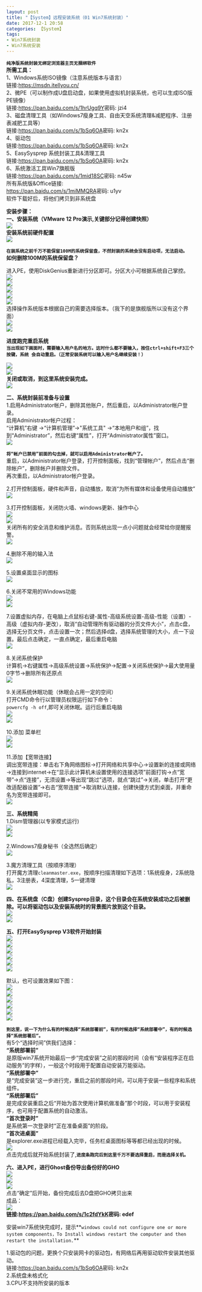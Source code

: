 ```yaml
---
layout: post
title: "【System】远程安装系统（01 Win7系统封装）"
date: 2017-12-1 20:58
categories: 【System】
tags:
- Win7系统封装
- Win7系统安装
---
```

**`纯净版系统封装无绑定浏览器主页无捆绑软件`**  
**所需工具：**  
1、Windows系统ISO镜像（注意系统版本与语言）  
链接:<https://msdn.itellyou.cn/>  
2、微PE（可以制作成U盘启动盘，如果使用虚拟机封装系统，也可以生成ISO版PE镜像）  
链接:<https://pan.baidu.com/s/1hrUgq9Y>密码: jzi4  
3、磁盘清理工具（如Windows7瘦身工具、自由天空系统清理&减肥程序、注册表减肥工具等）  
链接:<https://pan.baidu.com/s/1bSq6OA>密码: kn2x  
4、驱动包  
链接:<https://pan.baidu.com/s/1bSq6OA>密码: kn2x  
5、EasySysprep 系统封装工具&清理工具  
链接:<https://pan.baidu.com/s/1bSq6OA>密码: kn2x  
6、系统激活工具Win7旗舰版  
链接:<https://pan.baidu.com/s/1mid18SC>密码: n45w  
所有系统版&Office链接:  
<https://pan.baidu.com/s/1miMMQRA>密码: u1yv  
 软件下载好后，将他们拷贝到非系统盘  

**安装步骤：**  
**一、安装系统（VMware 12 Pro演示,关键部分记得创建快照）**  
![](http://a4.qpic.cn/psb?/57f6398e-db93-428d-8871-6d2527ad188f/mK3iXovTr85joAVjFoQZVDWYYurrf3TAhliMS.z2Fas!/b/dPMAAAAAAAAA&ek=1&kp=1&pt=0&bo=YgGdAAAAAAADEMs!&tl=1&su=0221192753&tm=1553040000&sce=0-12-12&rf=2-9)  
**安装系统前硬件配置**  
![](http://a4.qpic.cn/psb?/57f6398e-db93-428d-8871-6d2527ad188f/Dn1B*RB3OoarREJ1SomkqyveQTRW1w6jXfzSiiNSgKo!/b/dPMAAAAAAAAA&ek=1&kp=1&pt=0&bo=7gChAAAAAAADEHo!&tl=1&su=040357473&tm=1553040000&sce=0-12-12&rf=2-9)  

**`在装系统之前千万不能保留100M的系统保留盘，不然封装的系统会没有启动项，无法启动。`**  
**如何删除100M的系统保留盘？**  

进入PE，使用DiskGenius重新进行分区即可。分区大小可根据系统自己掌控。  
![](http://a4.qpic.cn/psb?/57f6398e-db93-428d-8871-6d2527ad188f/vlTUBT8jWMMghT4lXp0kBe9uVANS0prg04TLBGPx858!/b/dD8BAAAAAAAA&ek=1&kp=1&pt=0&bo=YAOAAgME.QIDIBg!&tl=1&su=07568961&tm=1553040000&sce=0-12-12&rf=2-9)  
![](http://a4.qpic.cn/psb?/57f6398e-db93-428d-8871-6d2527ad188f/wtL*4s2cs7vE9aaItovIE.DwJkymXrpq8dxn0yJxzYA!/b/dD8BAAAAAAAA&ek=1&kp=1&pt=0&bo=IwNcAgAAAAADMGs!&tl=1&su=048649249&tm=1553040000&sce=0-12-12&rf=2-9)  
![](http://a3.qpic.cn/psb?/57f6398e-db93-428d-8871-6d2527ad188f/*iCrW30Q2DtQr1q72eCcZ.mr1D3jet7MwTZqJymr3FE!/b/dPIAAAAAAAAA&ek=1&kp=1&pt=0&bo=HgNWAgAAAAADMFw!&tl=1&su=0190096609&tm=1553040000&sce=0-12-12&rf=2-9)  
![](http://a3.qpic.cn/psb?/57f6398e-db93-428d-8871-6d2527ad188f/SrF5u9Z.ZKp2ufISsNnJGuPOO2BHMIQ3V9pIKdufXhU!/b/dPIAAAAAAAAA&ek=1&kp=1&pt=0&bo=IANYAgAAAAADIHw!&tl=1&su=01884897&tm=1553040000&sce=0-12-12&rf=2-9)  
![](http://a4.qpic.cn/psb?/57f6398e-db93-428d-8871-6d2527ad188f/6Ulwymyzgm52pO4L9LJs*eXMkBlf9shO4UnQ3VYhD0c!/b/dPMAAAAAAAAA&ek=1&kp=1&pt=0&bo=IANXAgAAAAADIHM!&tl=1&su=023560865&tm=1553040000&sce=0-12-12&rf=2-9)  
选择操作系统版本根据自己的需要选择版本。（我下的是旗舰版所以没有这个界面）  
![](http://a4.qpic.cn/psb?/57f6398e-db93-428d-8871-6d2527ad188f/JPgBKzQ0jfUUSnwyKT8bDuDELGDPOvu.Hkrgt1KwPs0!/b/dPMAAAAAAAAA&ek=1&kp=1&pt=0&bo=IANZAgAAAAADIH0!&tl=1&su=0117561649&tm=1553040000&sce=0-12-12&rf=2-9)  
![](http://a3.qpic.cn/psb?/57f6398e-db93-428d-8871-6d2527ad188f/lZWT*RQmhtpCiZ*xr7HA3OD1dToimpFCebkNChBMPTg!/b/dPIAAAAAAAAA&ek=1&kp=1&pt=0&bo=IQNaAgAAAAADIH8!&tl=1&su=0138690065&tm=1553040000&sce=0-12-12&rf=2-9)  

**进度跑完重启系统**  
**`当出现如下画面时，需要输入用户名的地方。这时什么都不要输入，按住ctrl+shift+F3三个按键，系统 会自动重启。（正常安装系统可以输入用户名继续安装！）`**  

![](http://a4.qpic.cn/psb?/57f6398e-db93-428d-8871-6d2527ad188f/wdP*ikWY7dvxAgkSPV*U4ZFTMrLzIWlIxKkXWdFEtRU!/b/dPMAAAAAAAAA&ek=1&kp=1&pt=0&bo=IgNYAgAAAAADIH4!&tl=1&su=0101990977&tm=1553040000&sce=0-12-12&rf=2-9)  
![](http://a4.qpic.cn/psb?/57f6398e-db93-428d-8871-6d2527ad188f/WWjr2aOdR.JVe6PEU1s0606JKL2o0ADiPOKNo8EY3Ns!/b/dPMAAAAAAAAA&ek=1&kp=1&pt=0&bo=IQNaAgAAAAADIH8!&tl=1&su=0120595201&tm=1553040000&sce=0-12-12&rf=2-9)  
**关闭或取消，到这里系统安装完成。**  
![](http://a4.qpic.cn/psb?/57f6398e-db93-428d-8871-6d2527ad188f/iuYBZqe2lnAxqUdunJ03Ggcf8hQnqM3orhVlPE5o88g!/b/dD8BAAAAAAAA&ek=1&kp=1&pt=0&bo=IgNXAgAAAAADEEE!&tl=1&su=0211769921&tm=1553040000&sce=0-12-12&rf=2-9)  

**二、系统封装前准备与设置**  
1.启用Administrator帐户，删除其他账户，然后重启，以Administrator帐户登录。  
 启用Administrator帐户过程：  
 “计算机”右键 ->“计算机管理”->"系统工具" ->“本地用户和组”，找到“Administrator”，然后右键“属性”，打开“Administrator属性”窗口。  
![](http://a3.qpic.cn/psb?/57f6398e-db93-428d-8871-6d2527ad188f/Ef0hEbDygsBT2hCwRBFnrESvVsU7zwDOxhhOA0xZ*XE!/b/dD4BAAAAAAAA&ek=1&kp=1&pt=0&bo=HwN4Ah8DeAIDEDU!&tl=1&su=0191492257&tm=1553040000&sce=0-12-12&rf=2-9)  

**`将“帐户已禁用”前面的勾去掉，就可以启用Administrator帐户了。`**  
重启，以Administrator帐户登录，打开控制面板，找到“管理帐户”，然后点击“删除帐户”，删除帐户并删除文件。  
再次重启，以Administrator帐户登录。  

2.打开控制面板，硬件和声音，自动播放，取消“为所有媒体和设备使用自动播放”  
![](http://a4.qpic.cn/psb?/57f6398e-db93-428d-8871-6d2527ad188f/C1EychS4c11Bw9syRFsKT0sWu6BLMnfRsGqHB1fPp4E!/b/dPMAAAAAAAAA&ek=1&kp=1&pt=0&bo=7QOAAvIDgwIDECk!&tl=1&su=0108764961&tm=1553040000&sce=0-12-12&rf=2-9)  

3.打开控制面板，关闭防火墙、windows更新、操作中心  
![](http://a4.qpic.cn/psb?/57f6398e-db93-428d-8871-6d2527ad188f/6eph3BniHOep0ublfhnVa8C6QN5.Hh2c.sRV.VLUxPQ!/b/dD8BAAAAAAAA&ek=1&kp=1&pt=0&bo=7AOAAu8DggIDEDQ!&tl=1&su=0176651537&tm=1553040000&sce=0-12-12&rf=2-9)  
![](http://a4.qpic.cn/psb?/57f6398e-db93-428d-8871-6d2527ad188f/kEtrKUYP5ZVcedkCttRSYSSzjLUi9eS2b*jdEga2zgQ!/b/dPMAAAAAAAAA&ek=1&kp=1&pt=0&bo=6AOAAu0DgwIDEDM!&tl=1&su=0198950209&tm=1553040000&sce=0-12-12&rf=2-9)  
关闭所有的安全消息和维护消息。否则系统出现一点小问题就会经常给你提醒报警。  
![](http://a3.qpic.cn/psb?/57f6398e-db93-428d-8871-6d2527ad188f/oV.Y7pWTa4y9UjdWIjKmoq*XbSlwF7U2EHpUgV8QTpg!/b/dPIAAAAAAAAA&ek=1&kp=1&pt=0&bo=7AOAAvEDgwIDECs!&tl=1&su=0192720561&tm=1553040000&sce=0-12-12&rf=2-9)  

4.删除不用的输入法  
![](http://a4.qpic.cn/psb?/57f6398e-db93-428d-8871-6d2527ad188f/uuSHObc*mGgojSBxoh76kpZdFDhgG8aWeG2WzPyCidw!/b/dPMAAAAAAAAA&ek=1&kp=1&pt=0&bo=tAHPAbQBzwEDEDU!&tl=1&su=015873793&tm=1553040000&sce=0-12-12&rf=2-9)  

5.设置桌面显示的图标  
![](http://a4.qpic.cn/psb?/57f6398e-db93-428d-8871-6d2527ad188f/sSDd1MQaQvE5ptj41Zafgyg4MRVcZcf9m9M8L47rGOY!/b/dPMAAAAAAAAA&ek=1&kp=1&pt=0&bo=6QOAAukDgAIDEDU!&tl=1&su=063427313&tm=1553040000&sce=0-12-12&rf=2-9)  

6.关闭不常用的Windows功能  
![](http://a4.qpic.cn/psb?/57f6398e-db93-428d-8871-6d2527ad188f/CSkKj0uRYzp*szdb7gwmGFy7.1po2U7XW3u3Lskk.Nk!/b/dPMAAAAAAAAA&ek=1&kp=1&pt=0&bo=7gOAAu4DgAIDEDU!&tl=1&su=0256972081&tm=1553040000&sce=0-12-12&rf=2-9)  
![](http://a3.qpic.cn/psb?/57f6398e-db93-428d-8871-6d2527ad188f/qdITz2S9SgeqmCrKpILOJ2reCPU9NZd5lHh2I0hbbBQ!/b/dPIAAAAAAAAA&ek=1&kp=1&pt=0&bo=7QOAAvIDgwIDIBk!&tl=1&su=0217565297&tm=1553040000&sce=0-12-12&rf=2-9)  

7.设置虚拟内存，在电脑上点鼠标右键-属性-高级系统设置-高级-性能（设置）-高级（虚拟内存-更改），取消“自动管理所有驱动器的分页文件大小”，点击c盘，选择无分页文件，点击设置一次；然后选择d盘，选择系统管理的大小，点一下设置。最后点击确定，一直点确定，最后重启电脑  
![](http://a3.qpic.cn/psb?/57f6398e-db93-428d-8871-6d2527ad188f/uYVKt0.7TcVxUZHA3piN5byX1eWk*S7m8OOZKXLkTTE!/b/dPIAAAAAAAAA&ek=1&kp=1&pt=0&bo=6QOAAu8DhAIDIAc!&tl=1&su=044352257&tm=1553040000&sce=0-12-12&rf=2-9)  

8.关闭系统保护  
计算机→右键属性→高级系统设置→系统保护→配置→关闭系统保护→最大使用量0字节→删除所有还原点  
![](http://a3.qpic.cn/psb?/57f6398e-db93-428d-8871-6d2527ad188f/PPfUYTMeUsfJ8mCRirCK3buLuRWKg8A9WGw0ZoWveeM!/b/dPIAAAAAAAAA&ek=1&kp=1&pt=0&bo=7QOAAu0DgAIDEDU!&tl=1&su=0260450945&tm=1553040000&sce=0-12-12&rf=2-9)  

9.关闭系统休眠功能（休眠会占用一定的空间）  
打开CMD命令行以管理员权限运行如下命令：  
`powercfg -h off`,即可关闭休眠。运行后重启电脑  
![](http://a4.qpic.cn/psb?/57f6398e-db93-428d-8871-6d2527ad188f/z4yxx.4Rbh2*7ThhDxfUzUyBhrXq9iMYjc77Cm*n82Y!/b/dD8BAAAAAAAA&ek=1&kp=1&pt=0&bo=7wOAAu8DgAIDMBU!&tl=1&su=0154809889&tm=1553040000&sce=0-12-12&rf=2-9)  
![](http://a4.qpic.cn/psb?/57f6398e-db93-428d-8871-6d2527ad188f/Z.yocVBg2jGl9VM..B9ZBKqPL0RyG0Oar5rIWrAmWIA!/b/dPMAAAAAAAAA&ek=1&kp=1&pt=0&bo=6gOAAu8DgwIDIAM!&tl=1&su=0145212449&tm=1553040000&sce=0-12-12&rf=2-9)  

10.添加  菜单栏  
![](http://a3.qpic.cn/psb?/57f6398e-db93-428d-8871-6d2527ad188f/souHOpGjbh9ZkX*XO7S4E1OpTzued4Vb*GFwbHFRP.E!/b/dPIAAAAAAAAA&ek=1&kp=1&pt=0&bo=IANZAgAAAAADEE0!&tl=1&su=0201407201&tm=1553040000&sce=0-12-12&rf=2-9)  
![](http://a4.qpic.cn/psb?/57f6398e-db93-428d-8871-6d2527ad188f/EaOW1DzNiLl49XLmbTPtx5e3gV9K9o3yIobSnAnBSDU!/b/dFsBAAAAAAAA&ek=1&kp=1&pt=0&bo=IQNYAiEDWAIDEDU!&tl=1&su=085152081&tm=1553040000&sce=0-12-12&rf=2-9)  

11.添加【宽带连接】  
调出宽带连接：单击右下角网络图标→打开网络和共享中心→设置新的连接或网络→连接到internet→在“显示此计算机未设置使用的连接选项”前面打钩→点“宽带”→点“连接”，无须设置→等出现“跳过”选项，就点“跳过”→关闭，单击打开“更改适配器设置”→右击“宽带连接”→取消默认连接，创建快捷方式到桌面，并重命名为宽带连接即可。  
![](http://a4.qpic.cn/psb?/57f6398e-db93-428d-8871-6d2527ad188f/WkCS*dK5*if9oHW.vuIpM0g3PJF*REmKUj0Qv2sCp8Q!/b/dPMAAAAAAAAA&ek=1&kp=1&pt=0&bo=HwNXAgAAAAADMFw!&tl=1&su=06645745&tm=1553040000&sce=0-12-12&rf=2-9)  

**三、系统精简**  
1.Dism管理器(以专家模式运行)   
![](http://a4.qpic.cn/psb?/57f6398e-db93-428d-8871-6d2527ad188f/E2.SL3K1i*2MMhDAWaTxIaeGhLaii612YU4mP9skanE!/b/dD8BAAAAAAAA&ek=1&kp=1&pt=0&bo=7QOAAu0DgAIDIAU!&tl=1&su=0226853313&tm=1553040000&sce=0-12-12&rf=2-9)   
![](http://a4.qpic.cn/psb?/57f6398e-db93-428d-8871-6d2527ad188f/.PjNRL7bF*Gr3hCbLKv83KKzUct0SIAylEdRW8hX18M!/b/dPMAAAAAAAAA&ek=1&kp=1&pt=0&bo=7AOAAuwDgAIDEDU!&tl=1&su=0268432097&tm=1553040000&sce=0-12-12&rf=2-9)  

2.Windows7瘦身秘书（全选然后确定）  
![](http://a3.qpic.cn/psb?/57f6398e-db93-428d-8871-6d2527ad188f/uaKNopcHpYU6IoY2XJwI05h10mSWBcbZJQrF8hxs3Qc!/b/dPIAAAAAAAAA&ek=1&kp=1&pt=0&bo=6gOAAu8DgwIDMBM!&tl=1&su=04651969&tm=1553040000&sce=0-12-12&rf=2-9)  

3.魔方清理工具（按顺序清理）  
打开魔方清理`cleanmaster.exe`，按顺序扫描清理如下选项：1系统瘦身，2系统隐私，3注册表，4深度清理，5一键清理  
![](http://a4.qpic.cn/psb?/57f6398e-db93-428d-8871-6d2527ad188f/8R3a0mYnkOoeUhz7kLhO7hYuMYMgN04wqfs9dPzqNKw!/b/dPMAAAAAAAAA&ek=1&kp=1&pt=0&bo=6wOAAu4DggIDIAI!&tl=1&su=037225457&tm=1553040000&sce=0-12-12&rf=2-9)  

**四、在系统盘（C盘）创建Sysprep目录，这个目录会在系统安装成功之后被删除。可以将驱动包以及安装系统时的背景图片放到这个目录。**  
![](http://a3.qpic.cn/psb?/57f6398e-db93-428d-8871-6d2527ad188f/4*ooAQZkZ0463*9TN485Z6qQGPmsKoohjcuFi29MfIE!/b/dPIAAAAAAAAA&ek=1&kp=1&pt=0&bo=IANbAiADWwIDEDU!&tl=1&su=0152581041&tm=1553040000&sce=0-12-12&rf=2-9)  
![](http://a4.qpic.cn/psb?/57f6398e-db93-428d-8871-6d2527ad188f/EhxNW.WJbbAGx7ohudVUawBI5ENJ5gtmFAY3.4lNW28!/b/dPMAAAAAAAAA&ek=1&kp=1&pt=0&bo=HgNXAh4DVwIDEDU!&tl=1&su=0227516513&tm=1553040000&sce=0-12-12&rf=2-9)  

**五、打开EasySysprep V3软件开始封装**  
![](http://a4.qpic.cn/psb?/57f6398e-db93-428d-8871-6d2527ad188f/*7VN1TGHCWAe66J0Y8CgWu8uSf1Uad.WYfyB6301gbY!/b/dD8BAAAAAAAA&ek=1&kp=1&pt=0&bo=IgNaAiIDWgIDIAU!&tl=1&su=0198812433&tm=1553040000&sce=0-12-12&rf=2-9)  
![](http://a4.qpic.cn/psb?/57f6398e-db93-428d-8871-6d2527ad188f/eVOsjGsK1asB4txjr6qtrXAG.PoRDp64uztvhx7XCgY!/b/dPMAAAAAAAAA&ek=1&kp=1&pt=0&bo=IANYAiADWAIDIAU!&tl=1&su=0239570369&tm=1553040000&sce=0-12-12&rf=2-9)  
![](http://a4.qpic.cn/psb?/57f6398e-db93-428d-8871-6d2527ad188f/z4No*uVNr8p7Y764Gqy1BeWpKhDtJu7o2DpVpFZbSmA!/b/dPMAAAAAAAAA&ek=1&kp=1&pt=0&bo=IQNXAiEDVwIDIAU!&tl=1&su=039935121&tm=1553040000&sce=0-12-12&rf=2-9)  
![](http://a3.qpic.cn/psb?/57f6398e-db93-428d-8871-6d2527ad188f/28GDFae4G*pO0kEgSKE5ecR3AIPpm9osiNnLg8U64vo!/b/dD4BAAAAAAAA&ek=1&kp=1&pt=0&bo=IANZAiADWQIDIAU!&tl=1&su=081541537&tm=1553040000&sce=0-12-12&rf=2-9)  
![](http://a3.qpic.cn/psb?/57f6398e-db93-428d-8871-6d2527ad188f/7vFfvnLUv*xAehVfzWjCnwZAOK.V9QuSW5dLwoEaSpw!/b/dPIAAAAAAAAA&ek=1&kp=1&pt=0&bo=HgNVAh4DVQIDIAU!&tl=1&su=066375665&tm=1553040000&sce=0-12-12&rf=2-9)  
![](http://a3.qpic.cn/psb?/57f6398e-db93-428d-8871-6d2527ad188f/xq0BnGsIC6KpmcWA6NePKLkuZcUX1tvz9wG77zsTZuI!/b/dPIAAAAAAAAA&ek=1&kp=1&pt=0&bo=HgNYAh4DWAIDIAU!&tl=1&su=073532561&tm=1553040000&sce=0-12-12&rf=2-9)  

默认，也可设置效果如下图：  
![](http://a4.qpic.cn/psb?/57f6398e-db93-428d-8871-6d2527ad188f/j8GjkOiDqa1fEPJwFe8BluEQ98bMYhOiW.RbwPXklp4!/b/dPMAAAAAAAAA&ek=1&kp=1&pt=0&bo=KgOAAq8D6QIDENk!&tl=1&su=0131124929&tm=1553040000&sce=0-12-12&rf=2-9)  
![](http://a4.qpic.cn/psb?/57f6398e-db93-428d-8871-6d2527ad188f/0jNPn2x98yqIq.EummiqQ78G47kvS2IEqeqQ*KTHmuI!/b/dPMAAAAAAAAA&ek=1&kp=1&pt=0&bo=IANWAiADVgIDIAU!&tl=1&su=020076865&tm=1553040000&sce=0-12-12&rf=2-9)  
![](http://a3.qpic.cn/psb?/57f6398e-db93-428d-8871-6d2527ad188f/pIuOjRNCTW3ZqP.zg22ZLwwogbXrwu*r6JYO6nJL.iE!/b/dPIAAAAAAAAA&ek=1&kp=1&pt=0&bo=IQNYAiEDWAIDIAU!&tl=1&su=0179613441&tm=1553040000&sce=0-12-12&rf=2-9)  
![](http://a4.qpic.cn/psb?/57f6398e-db93-428d-8871-6d2527ad188f/okVhbIse5i2SOBShqcQJu54zbYI*fjhB8002IM5TbN4!/b/dPMAAAAAAAAA&ek=1&kp=1&pt=0&bo=HwNYAh8DWAIDIAU!&tl=1&su=0102526529&tm=1553040000&sce=0-12-12&rf=2-9)  
![](http://a3.qpic.cn/psb?/57f6398e-db93-428d-8871-6d2527ad188f/4UKD6Rm65MIfysqVl0kL8BwAuVXCNoOH*Oj6U.TKFEo!/b/dPIAAAAAAAAA&ek=1&kp=1&pt=0&bo=IwNZAiMDWQIDIAU!&tl=1&su=0202281329&tm=1553040000&sce=0-12-12&rf=2-9)  
![](http://a4.qpic.cn/psb?/57f6398e-db93-428d-8871-6d2527ad188f/aL2tjM5mgxQlDRQi0Zps8ef3jLiTezJ9yOWcQDWDgwM!/b/dPMAAAAAAAAA&ek=1&kp=1&pt=0&bo=IwNbAiMDWwIDIAU!&tl=1&su=099968145&tm=1553040000&sce=0-12-12&rf=2-9)  

**`到这里，说一下为什么有的时候选择“系统部署前”，有的时候选择“系统部署中”，有的时候选择“系统部署后”。`**  
有5个“选择时间”供我们选择：  
**“系统部署前”**  
是原版win7系统开始最后一步“完成安装”之前的那段时间（会有“安装程序正在启动服务”的字样），一般这个时段用于配置自动安装万能驱动。  
**“系统部署中”**  
是“完成安装”这一步进行完，重启之前的那段时间，可以用于安装一些程序和系统组件。  
**“系统部署后”**  
是完成安装重启之后“开始为首次使用计算机做准备”那个时段，可以用于安装程序，也可用于配置系统的自动激活。  
**“首次登录时”**  
是系统第一次登录时“正在准备桌面”的阶段。  
**“首次进桌面”**  
是explorer.exe进程已经载入完毕，任务栏桌面图标等等都已经出现的时候。  
![](http://a4.qpic.cn/psb?/57f6398e-db93-428d-8871-6d2527ad188f/q9dtMVBuI1Cb1OXHttyVCYb.kbk7YOGoUIaETwTE7M8!/b/dPMAAAAAAAAA&ek=1&kp=1&pt=0&bo=VwOAArwDzAIDMLI!&tl=1&su=0170872257&tm=1553040000&sce=0-12-12&rf=2-9)  
点击完成后就开始系统封装了,**`进度条跑完后到这里千万不要选择重启，而是选择关机。`**  

**六、进入PE，进行Ghost备份导出备份好的GHO**  
![](http://a4.qpic.cn/psb?/57f6398e-db93-428d-8871-6d2527ad188f/IapGwyge.ytZlT4*Y83QHGfruU2CrYd7A9MRYhHyw8Y!/b/dPMAAAAAAAAA&ek=1&kp=1&pt=0&bo=6gOAAu8DgwIDMBM!&tl=1&su=073496337&tm=1553040000&sce=0-12-12&rf=2-9)  
![](http://a3.qpic.cn/psb?/57f6398e-db93-428d-8871-6d2527ad188f/GLjKs9iB45D*SYMHwm0QAX9r5pxeectm*jcTCDUAzZE!/b/dPIAAAAAAAAA&ek=1&kp=1&pt=0&bo=6gOAAu8DgwIDMBM!&tl=1&su=0141044401&tm=1553040000&sce=0-12-12&rf=2-9)  
![](http://a4.qpic.cn/psb?/57f6398e-db93-428d-8871-6d2527ad188f/j0u3nIAJ7*AeYD.mPLqKu91NIGwejgFRLggF07sZ.Cw!/b/dPMAAAAAAAAA&ek=1&kp=1&pt=0&bo=7QOAAu0DgAIDMBU!&tl=1&su=0259713249&tm=1553040000&sce=0-12-12&rf=2-9)  
点击“确定”后开始，备份完成后去D盘把GHO拷贝出来  
成品：  
![](http://a4.qpic.cn/psb?/57f6398e-db93-428d-8871-6d2527ad188f/.Q1HIUVWt*z6JAeEYt.YYrh3XLTEngXKaVLiptv.bDU!/b/dPMAAAAAAAAA&ek=1&kp=1&pt=0&bo=vwNiAL8DYgADEDU!&tl=1&su=0121786625&tm=1553040000&sce=0-12-12&rf=2-9)  
**链接:<https://pan.baidu.com/s/1c2fdYkK>密码: edef**  

安装win7系统快完成时，提示**`windows could not configure one or more system components，To Install windows restart the computer and then restart the installation.`**  

1.驱动包的问题，更换个只安装网卡的驱动包，有网络后再用驱动软件安装其他驱动。  
链接:<https://pan.baidu.com/s/1bSq6OA>密码: kn2x  
2.系统盘未格式化  
3.CPU不支持所安装的版本  